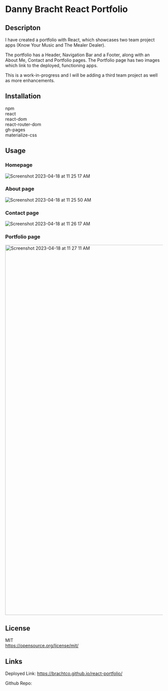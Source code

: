 # Danny Bracht React Portfolio

## Descripton

I have created a portfolio with React, which showcases two team 
project apps (Know Your Music and The Mealer Dealer).

The portfolio has a Header, Navigation Bar and a Footer,
along with an About Me, Contact and Portfolio pages. The
Portfolio page has two images which link to the deployed,
functioning apps.

This is a work-in-progress and I will be adding a third
team  project as well as more enhancements.

## Installation

npm  
react  
react-dom  
react-router-dom  
gh-pages  
materialize-css  

## Usage

### Homepage

![Screenshot 2023-04-18 at 11 25 17 AM](https://user-images.githubusercontent.com/17559972/232856702-74f60a06-abbe-4bf3-b83d-6195fd76ca64.png)

### About page

![Screenshot 2023-04-18 at 11 25 50 AM](https://user-images.githubusercontent.com/17559972/232856811-cb1963a8-018d-41b9-9ff1-a8ac377fd833.png)

### Contact page

![Screenshot 2023-04-18 at 11 26 17 AM](https://user-images.githubusercontent.com/17559972/232857191-f1f6ef56-7165-4110-b240-d305121a59c7.png)

### Portfolio page

<img width="1181" alt="Screenshot 2023-04-18 at 11 27 11 AM" src="https://user-images.githubusercontent.com/17559972/232857333-f7eee392-3d96-4bd7-b868-ba128fa1cd75.png">

## License

MIT  
https://opensource.org/license/mit/

## Links

Deployed Link: https://brachtco.github.io/react-portfolio/

Github Repo: 
